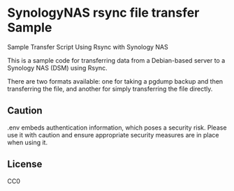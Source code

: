 # SynologyNAS rsync file transfer Sample

Sample Transfer Script Using Rsync with Synology NAS

This is a sample code for transferring data from a Debian-based server to a Synology NAS (DSM) using Rsync.

There are two formats available: one for taking a pgdump backup and then transferring the file, and another for simply transferring the file directly.

## Caution

.env embeds authentication information, which poses a security risk. Please use it with caution and ensure appropriate security measures are in place when using it.

## License

CC0

